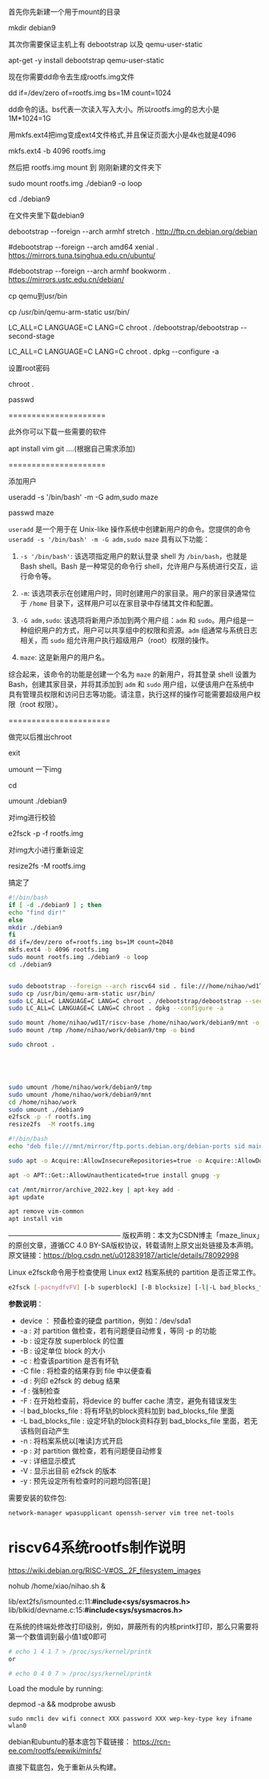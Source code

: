 首先你先新建一个用于mount的目录

mkdir debian9

其次你需要保证主机上有 debootstrap 以及 qemu-user-static

apt-get -y install debootstrap qemu-user-static

现在你需要dd命令去生成rootfs.img文件

dd if=/dev/zero of=rootfs.img bs=1M count=1024

dd命令的话。bs代表一次读入写入大小。所以rootfs.img的总大小是1M*1024=1G

用mkfs.ext4把img变成ext4文件格式,并且保证页面大小是4k也就是4096

mkfs.ext4 -b 4096 rootfs.img

然后把 rootfs.img mount 到 刚刚新建的文件夹下

sudo mount rootfs.img ./debian9 -o loop

cd ./debian9

在文件夹里下载debian9

debootstrap --foreign --arch armhf stretch . http://ftp.cn.debian.org/debian

#debootstrap --foreign --arch amd64 xenial .  https://mirrors.tuna.tsinghua.edu.cn/ubuntu/

#debootstrap --foreign --arch armhf bookworm .  https://mirrors.ustc.edu.cn/debian/


cp qemu到usr/bin

cp /usr/bin/qemu-arm-static usr/bin/

LC_ALL=C LANGUAGE=C LANG=C chroot . /debootstrap/debootstrap --second-stage

LC_ALL=C LANGUAGE=C LANG=C chroot . dpkg --configure -a

设置root密码

chroot . 

passwd

=====================

此外你可以下载一些需要的软件

apt install vim git ....(根据自己需求添加)

=====================

添加用户

useradd -s '/bin/bash' -m -G adm,sudo maze

passwd maze




`useradd` 是一个用于在 Unix-like 操作系统中创建新用户的命令。您提供的命令 `useradd -s '/bin/bash' -m -G adm,sudo maze` 具有以下功能：

1. `-s '/bin/bash'`: 该选项指定用户的默认登录 shell 为 `/bin/bash`，也就是 Bash shell。Bash 是一种常见的命令行 shell，允许用户与系统进行交互，运行命令等。

2. `-m`: 该选项表示在创建用户时，同时创建用户的家目录。用户的家目录通常位于 `/home` 目录下，这样用户可以在家目录中存储其文件和配置。

3. `-G adm,sudo`: 该选项将新用户添加到两个用户组：`adm` 和 `sudo`。用户组是一种组织用户的方式，用户可以共享组中的权限和资源。`adm` 组通常与系统日志相关，而 `sudo` 组允许用户执行超级用户（root）权限的操作。

4. `maze`: 这是新用户的用户名。

综合起来，该命令的功能是创建一个名为 `maze` 的新用户，将其登录 shell 设置为 Bash，创建其家目录，并将其添加到 `adm` 和 `sudo` 用户组，以便该用户在系统中具有管理员权限和访问日志等功能。请注意，执行这样的操作可能需要超级用户权限（root 权限）。








======================

做完以后推出chroot

exit

umount 一下img

cd

umount ./debian9

对img进行校验

e2fsck -p -f rootfs.img

对img大小进行重新设定

resize2fs  -M rootfs.img

搞定了

~~~ bash
#!/bin/bash
if [ -d ./debian9 ] ; then
echo "find dir!"
else
mkdir ./debian9
fi
dd if=/dev/zero of=rootfs.img bs=1M count=2048
mkfs.ext4 -b 4096 rootfs.img
sudo mount rootfs.img ./debian9 -o loop
cd ./debian9


sudo debootstrap --foreign --arch riscv64 sid . file:///home/nihao/wd1T/riscv-base/mirror/ftp.ports.debian.org/debian-ports
sudo cp /usr/bin/qemu-arm-static usr/bin/
sudo LC_ALL=C LANGUAGE=C LANG=C chroot . /debootstrap/debootstrap --second-stage
sudo LC_ALL=C LANGUAGE=C LANG=C chroot . dpkg --configure -a

sudo mount /home/nihao/wd1T/riscv-base /home/nihao/work/debian9/mnt -o bind
sudo mount /tmp /home/nihao/work/debian9/tmp -o bind

sudo chroot . 





sudo umount /home/nihao/work/debian9/tmp
sudo umount /home/nihao/work/debian9/mnt
cd /home/nihao/work
sudo umount ./debian9
e2fsck -p -f rootfs.img
resize2fs  -M rootfs.img


~~~

~~~ bash
#!/bin/bash
echo "deb file:///mnt/mirror/ftp.ports.debian.org/debian-ports sid main" >> /etc/apt/sources.list

sudo apt -o Acquire::AllowInsecureRepositories=true -o Acquire::AllowDowngradeToInsecureRepositories=true update

apt -o APT::Get::AllowUnauthenticated=true install gnupg -y

cat /mnt/mirror/archive_2022.key | apt-key add -
apt update

apt remove vim-common
apt install vim

~~~





————————————————
版权声明：本文为CSDN博主「maze_linux」的原创文章，遵循CC 4.0 BY-SA版权协议，转载请附上原文出处链接及本声明。
原文链接：https://blog.csdn.net/u012839187/article/details/78092998



Linux e2fsck命令用于检查使用 Linux ext2 档案系统的 partition 是否正常工作。

```bash
e2fsck [-pacnydfvFV] [-b superblock] [-B blocksize] [-l|-L bad_blocks_file] [-C fd] device
```

**参数说明**：

- device ： 预备检查的硬盘 partition，例如：/dev/sda1
- -a : 对 partition 做检查，若有问题便自动修复，等同 -p 的功能
- -b : 设定存放 superblock 的位置
- -B : 设定单位 block 的大小
- -c : 检查该partition 是否有坏轨
- -C file : 将检查的结果存到 file 中以便查看
- -d : 列印 e2fsck 的 debug 结果
- -f : 强制检查
- -F : 在开始检查前，将device 的 buffer cache 清空，避免有错误发生
- -l bad_blocks_file : 将有坏轨的block资料加到 bad_blocks_file 里面
- -L bad_blocks_file : 设定坏轨的block资料存到 bad_blocks_file 里面，若无该档则自动产生
- -n : 将档案系统以[唯读]方式开启
- -p : 对 partition 做检查，若有问题便自动修复
- -v : 详细显示模式
- -V : 显示出目前 e2fsck 的版本
- -y : 预先设定所有检查时的问题均回答[是]



需要安装的软件包:

~~~ bash
network-manager wpasupplicant openssh-server vim tree net-tools 
~~~







# riscv64系统rootfs制作说明

https://wiki.debian.org/RISC-V#OS_.2F_filesystem_images







nohub /home/xiao/nihao.sh &

lib/ext2fs/ismounted.c:11:**#include<sys/sysmacros.h>** 
lib/blkid/devname.c:15:**#include<sys/sysmacros.h>**



在系统的终端处修改打印级别，例如，屏蔽所有的内核printk打印，那么只需要将第一个数值调到最小值1或0即可
~~~ bash
# echo 1 4 1 7 > /proc/sys/kernel/printk
or

# echo 0 4 0 7 > /proc/sys/kernel/printk
~~~

Load the module by running:

depmod -a && modprobe awusb



```shell
sudo nmcli dev wifi connect XXX password XXX wep-key-type key ifname wlan0
```


debian和ubuntu的基本底包下载链接：
https://rcn-ee.com/rootfs/eewiki/minfs/

直接下载底包，免于重新从头构建。